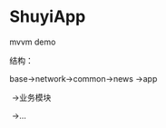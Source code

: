 # ShuyiApp
mvvm demo

结构：

base->network->common->news		->app

​											  ->业务模块

​											  ->...